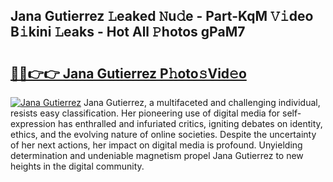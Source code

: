 ## Jana Gutierrez 𝙻eaked 𝙽u𝚍e - Part-KqM 𝚅𝚒deo B𝚒kini 𝙻eaks - Hot All 𝙿hotos gPaM7

# <h2><a href="http://ld0gzf1.urlbe.top/?page=Jana+Gutierrez">🔗🔗👉👉 Jana Gutierrez P𝚑oto𝚜Vid𝚎o</a></h2>

[![Jana Gutierrez](https://i.imgur.com/eBuTRDB.gif)](http://ld0gzf1.urlbe.top/?page=Jana+Gutierrez)
Jana Gutierrez, a multifaceted and challenging individual, resists easy classification. Her pioneering use of digital media for self-expression has enthralled and infuriated critics, igniting debates on identity, ethics, and the evolving nature of online societies. Despite the uncertainty of her next actions, her impact on digital media is profound. Unyielding determination and undeniable magnetism propel Jana Gutierrez to new heights in the digital community.
